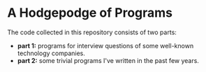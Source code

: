 # A Hodgepodge of Programs 

The code collected in this repository consists of two parts:

- **part 1:** programs for interview questions of some well-known technology companies.
- **part 2:** some trivial programs I've written in the past few years.
